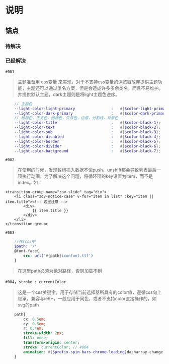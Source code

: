 # 说明
## 锚点
### 待解决

### 已经解决

`#001`
> 主题准备用 css变量 来实现，对于不支持css变量的浏览器放弃提供主题功能，主题还可以通过类名方案，但是会造成许多多余类名，而且不易维护。
> 并提供默认主题，dark主题则是将light主题色逆序。
```scss
    // 主题色
    --light-color-light-primary                :   #{$color-light-primary};
    --light-color-dark-primary                 :   #{$color-dark-primary};
    // 标题色，正文色，图标色，失效色，边框，分割线，背景色
    --light-color-title                        :   #{$color-black-1};
    --light-color-text                         :   #{$color-black-2};
    --light-color-sub                          :   #{$color-black-3};
    --light-color-disabled                     :   #{$color-black-4};
    --light-color-border                       :   #{$color-black-5};
    --light-color-divider                      :   #{$color-black-6};
    --light-color-background                   :   #{$color-black-7};
```

`#002`
> 在使用<transition-group/>的时候，发现数组插入数据不论push、unshift都会导致列表最后一项执行动画，为了解决这个问题，将循环项的key设置为item，而不是index。如：

```vue
<transition-group name="zov-slide" tag="div">
    <li class="zov-notice-case" v-for="item in list" :key="item || item.title"><!-- 这里注意 -->
        <div>
            {{ item.title }}
        </div>
    </li>
</transition-group>
```

`#003`
```scss
    //在scss中
    $path: '/'
    @font-face{
        src: url('#{path}iconfont.ttf')
    }
```
> 在这里path必须为绝对路径，否则加载不到

`#004`，`stroke : currentColor`
> 这是一个css关键字，用于存储当前选择器所具有的color值，遵循css向上继承。兼容与ie9+，一般应用于同色，或者不支持color直接操作的，如svg的path
```scss
    path{
        cx: 0.5em;
        cy: 0.5em;
        r: 0.4em;
        stroke-width: 2px;
        fill: none;
        transform-origin: center;
        stroke: currentColor; // #004
        animation: #{$prefix-spin-bars-chrome-loading}dasharray-change 1.5s linear infinite;
    }
```
